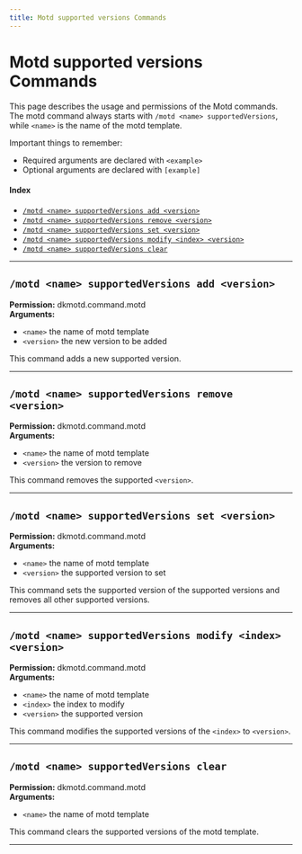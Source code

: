 ```yaml
---
title: Motd supported versions Commands
---
```


# Motd supported versions Commands

This page describes the usage and permissions of the Motd commands. The motd command always
starts with `/motd <name> supportedVersions`, while `<name>` is the name of the motd template.

Important things to remember:

* Required arguments are declared with ```<example>```
* Optional arguments are declared with ```[example]```

#### Index

* [```/motd <name> supportedVersions add <version>```](#motd-name-supportedversions-add-version)
* [```/motd <name> supportedVersions remove <version>```](#motd-name-supportedversions-remove-version)
* [```/motd <name> supportedVersions set <version>```](#motd-name-supportedversions-set-version)
* [```/motd <name> supportedVersions modify <index> <version>```](#motd-name-supportedversions-modify-index-version)
* [```/motd <name> supportedVersions clear```](#motd-name-supportedversions-clear)
***

## **```/motd <name> supportedVersions add <version>```**

**Permission:** dkmotd.command.motd<br />
**Arguments:**

* `<name>` the name of motd template
* `<version>` the new version to be added

This command adds a new supported version.

***

## **```/motd <name> supportedVersions remove <version>```**

**Permission:** dkmotd.command.motd<br />
**Arguments:**

* `<name>` the name of motd template
* `<version>` the version to remove

This command removes the supported ``<version>``.

***

## **```/motd <name> supportedVersions set <version>```**

**Permission:** dkmotd.command.motd<br />
**Arguments:**

* `<name>` the name of motd template
* `<version>` the supported version to set

This command sets the supported version of the supported versions and removes all other supported versions.

***

## **```/motd <name> supportedVersions modify <index> <version>```**

**Permission:** dkmotd.command.motd<br />
**Arguments:**

* `<name>` the name of motd template
* ``<index>`` the index to modify
* `<version>` the supported version

This command modifies the supported versions of the ``<index>`` to `<version>`.

***

## **```/motd <name> supportedVersions clear```**

**Permission:** dkmotd.command.motd<br />
**Arguments:**

* `<name>` the name of motd template

This command clears the supported versions of the motd template.

***